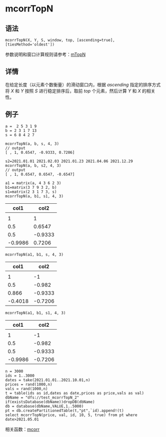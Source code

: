 # mcorrTopN

## 语法

`mcorrTopN(X, Y, S, window, top, [ascending=true],
[tiesMethod='oldest'])`

参数说明和窗口计算规则请参考：[mTopN](../themes/TopN.md)

## 详情

在给定长度（以元素个数衡量）的滑动窗口内，根据 *ascending* 指定的排序方式将 *X* 和 *Y* 按照 *S*
进行稳定排序后，取前 *top* 个元素，然后计算 *Y* 和 *X* 的相关性。

## 例子

```
a =  2 5 3 1 9
b = 2 3 1 7 13
s = 6 8 4 2 7

mcorrTopN(a, b, s, 4, 3)
// output
[ , 1, 0.6547, -0.9333, 0.7206]

s2=2021.01.01 2021.02.03 2021.01.23 2021.04.06 2021.12.29
mcorrTopN(a, b, s2, 4, 3)
// output
[ , 1, 0.6547, 0.6547, -0.6547]

a1 = matrix(a, 4 3 6 2 3)
b1=matrix(3 7 9 3 2, b)
s1=matrix(2 3 1 7 3, s)
mcorrTopN(a, b1, s1, 4, 3)
```

| col1 | col2 |
| --- | --- |
|  |  |
| 1 | 1 |
| 0.5 | 0.6547 |
| 0.5 | -0.9333 |
| -0.9986 | 0.7206 |

```
mcorrTopN(a1, b1, s, 4, 3)
```

| col1 | col2 |
| --- | --- |
|  |  |
| 1 | -1 |
| 0.5 | -0.982 |
| 0.866 | -0.9333 |
| -0.4018 | -0.7206 |

```
mcorrTopN(a1, b1, s1, 4, 3)
```

| col1 | col2 |
| --- | --- |
|  |  |
| 1 | -1 |
| 0.5 | -0.982 |
| 0.5 | -0.9333 |
| -0.9986 | -0.7206 |

```
n = 3000
ids = 1..3000
dates = take(2021.01.01..2021.10.01,n)
prices = rand(1000,n)
vals = rand(1000,n)
t = table(ids as id,dates as date,prices as price,vals as val)
dbName = "dfs://test_mcorrTopN_2"
if(existsDatabase(dbName))dropDB(dbName)
db = database(dbName,VALUE,1..5000)
pt = db.createPartitionedTable(t,"pt",`id).append!(t)
select mcorrTopN(price, val, id, 10, 5, true) from pt where date>2021.05.01
```

相关函数：[mcorr](mcorr.md)

